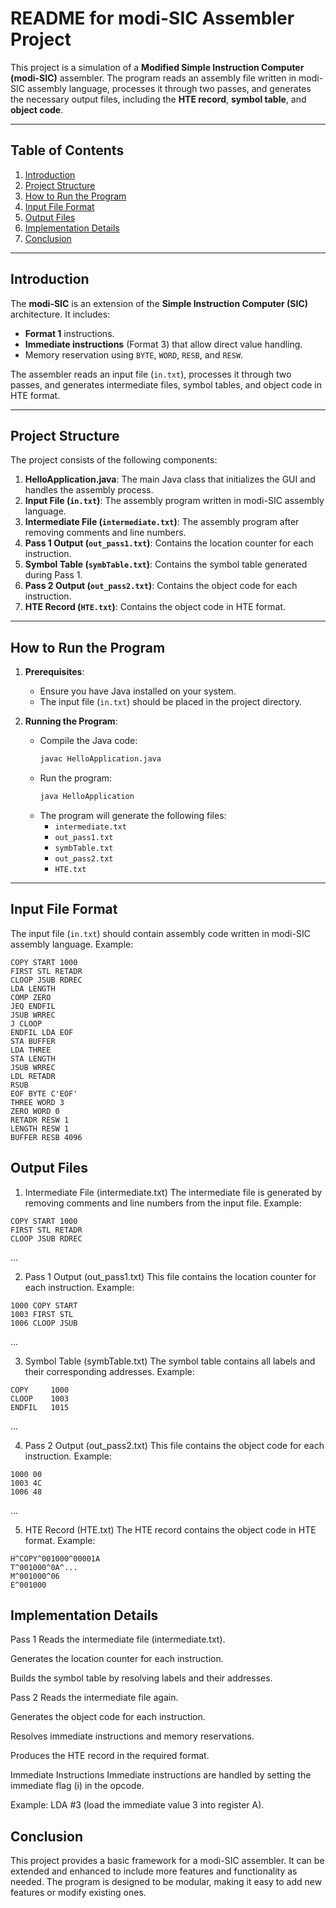 # README for modi-SIC Assembler Project

This project is a simulation of a **Modified Simple Instruction Computer (modi-SIC)** assembler. The program reads an assembly file written in modi-SIC assembly language, processes it through two passes, and generates the necessary output files, including the **HTE record**, **symbol table**, and **object code**.

---

## Table of Contents
1. [Introduction](#introduction)
2. [Project Structure](#project-structure)
3. [How to Run the Program](#how-to-run-the-program)
4. [Input File Format](#input-file-format)
5. [Output Files](#output-files)
6. [Implementation Details](#implementation-details)
7. [Conclusion](#conclusion)

---

## Introduction

The **modi-SIC** is an extension of the **Simple Instruction Computer (SIC)** architecture. It includes:
- **Format 1** instructions.
- **Immediate instructions** (Format 3) that allow direct value handling.
- Memory reservation using `BYTE`, `WORD`, `RESB`, and `RESW`.

The assembler reads an input file (`in.txt`), processes it through two passes, and generates intermediate files, symbol tables, and object code in HTE format.

---

## Project Structure

The project consists of the following components:

1. **HelloApplication.java**: The main Java class that initializes the GUI and handles the assembly process.
2. **Input File (`in.txt`)**: The assembly program written in modi-SIC assembly language.
3. **Intermediate File (`intermediate.txt`)**: The assembly program after removing comments and line numbers.
4. **Pass 1 Output (`out_pass1.txt`)**: Contains the location counter for each instruction.
5. **Symbol Table (`symbTable.txt`)**: Contains the symbol table generated during Pass 1.
6. **Pass 2 Output (`out_pass2.txt`)**: Contains the object code for each instruction.
7. **HTE Record (`HTE.txt`)**: Contains the object code in HTE format.

---

## How to Run the Program

1. **Prerequisites**:
   - Ensure you have Java installed on your system.
   - The input file (`in.txt`) should be placed in the project directory.

2. **Running the Program**:
   - Compile the Java code:
     ```bash
     javac HelloApplication.java
     ```
   - Run the program:
     ```bash
     java HelloApplication
     ```
   - The program will generate the following files:
     - `intermediate.txt`
     - `out_pass1.txt`
     - `symbTable.txt`
     - `out_pass2.txt`
     - `HTE.txt`

---

## Input File Format

The input file (`in.txt`) should contain assembly code written in modi-SIC assembly language. Example:
```
COPY START 1000
FIRST STL RETADR
CLOOP JSUB RDREC
LDA LENGTH
COMP ZERO
JEQ ENDFIL
JSUB WRREC
J CLOOP
ENDFIL LDA EOF
STA BUFFER
LDA THREE
STA LENGTH
JSUB WRREC
LDL RETADR
RSUB
EOF BYTE C'EOF'
THREE WORD 3
ZERO WORD 0
RETADR RESW 1
LENGTH RESW 1
BUFFER RESB 4096
```
## Output Files
1. Intermediate File (intermediate.txt)
The intermediate file is generated by removing comments and line numbers from the input file. Example:
```
COPY START 1000
FIRST STL RETADR
CLOOP JSUB RDREC
```
...

2. Pass 1 Output (out_pass1.txt)
This file contains the location counter for each instruction. Example:
```
1000 COPY START
1003 FIRST STL
1006 CLOOP JSUB
```
...

3. Symbol Table (symbTable.txt)
The symbol table contains all labels and their corresponding addresses. Example:
```
COPY     1000
CLOOP    1003
ENDFIL   1015
```
...

4. Pass 2 Output (out_pass2.txt)
This file contains the object code for each instruction. Example:
```
1000 00
1003 4C
1006 48
```
...

5. HTE Record (HTE.txt)
The HTE record contains the object code in HTE format. Example:
```
H^COPY^001000^00001A
T^001000^0A^...
M^001000^06
E^001000
```

## Implementation Details
Pass 1
Reads the intermediate file (intermediate.txt).

Generates the location counter for each instruction.

Builds the symbol table by resolving labels and their addresses.

Pass 2
Reads the intermediate file again.

Generates the object code for each instruction.

Resolves immediate instructions and memory reservations.

Produces the HTE record in the required format.

Immediate Instructions
Immediate instructions are handled by setting the immediate flag (i) in the opcode.

Example: LDA #3 (load the immediate value 3 into register A).

## Conclusion
This project provides a basic framework for a modi-SIC assembler. It can be extended and enhanced to include more features and functionality as needed. The program is designed to be modular, making it easy to add new features or modify existing ones.
